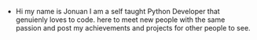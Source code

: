- Hi my name is Jonuan I am a self taught Python Developer that genuienly loves to code.
here to meet new people with the same passion and post my achievements and projects for other people to see.
